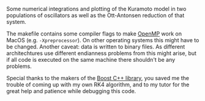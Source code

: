 Some numerical integrations and plotting of the Kuramoto model in two populations of oscillators as well as the Ott-Antonsen reduction of that system.

The makefile contains some compiler flags to make [OpenMP](https://www.openmp.org "OpenMP Homepage") work on MacOS (e.g. `-Xpreprocessor`). On other operating systems this might have to be changed.
Another caveat: data is written to binary files. As different architechtures use different endianness problems from this might arise, but if all code is executed on the same machine there shouldn't be any problems.

Special thanks to the makers of the [Boost C++ library](https://www.boost.org "Boost C++ Libraries Homepage"), you saved me the trouble of coming up with my own RK4 algorithm, and to my tutor for the great help and patience while debugging this code.
